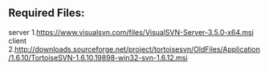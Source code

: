Required Files:
---------------
  server 1.https://www.visualsvn.com/files/VisualSVN-Server-3.5.0-x64.msi
  client 2.http://downloads.sourceforge.net/project/tortoisesvn/OldFiles/Application/1.6.10/TortoiseSVN-1.6.10.19898-win32-svn-1.6.12.msi
  
  
